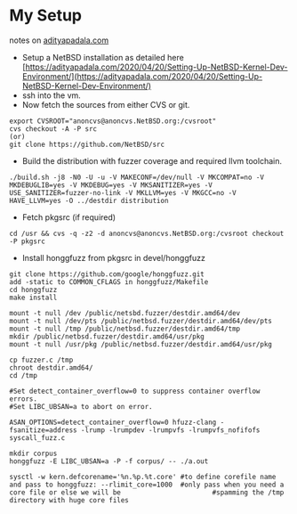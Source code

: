 # My Setup

notes on [adityapadala.com](https://adityapadala.com)

- Setup a NetBSD installation as detailed here [https://adityapadala.com/2020/04/20/Setting-Up-NetBSD-Kernel-Dev-Environment/](https://adityapadala.com/2020/04/20/Setting-Up-NetBSD-Kernel-Dev-Environment/)
- ssh into the vm.
- Now fetch the sources from either CVS or git.
```
export CVSROOT="anoncvs@anoncvs.NetBSD.org:/cvsroot"
cvs checkout -A -P src
(or)
git clone https://github.com/NetBSD/src
```

- Build the distribution with fuzzer coverage and required llvm toolchain.
```
./build.sh -j8 -N0 -U -u -V MAKECONF=/dev/null -V MKCOMPAT=no -V MKDEBUGLIB=yes -V MKDEBUG=yes -V MKSANITIZER=yes -V USE_SANITIZER=fuzzer-no-link -V MKLLVM=yes -V MKGCC=no -V HAVE_LLVM=yes -O ../destdir distribution
```

- Fetch pkgsrc (if required)
```
cd /usr && cvs -q -z2 -d anoncvs@anoncvs.NetBSD.org:/cvsroot checkout -P pkgsrc
```

- Install honggfuzz from pkgsrc in devel/honggfuzz
```
git clone https://github.com/google/honggfuzz.git
add -static to COMMON_CFLAGS in honggfuzz/Makefile
cd honggfuzz
make install
```

```
mount -t null /dev /public/netsbd.fuzzer/destdir.amd64/dev
mount -t null /dev/pts /public/netbsd.fuzzer/destdir.amd64/dev/pts
mount -t null /tmp /public/netbsd.fuzzer/destdir.amd64/tmp
mkdir /public/netbsd.fuzzer/destdir.amd64/usr/pkg
mount -t null /usr/pkg /public/netbsd.fuzzer/destdir.amd64/usr/pkg

cp fuzzer.c /tmp
chroot destdir.amd64/
cd /tmp

#Set detect_container_overflow=0 to suppress container overflow errors.
#Set LIBC_UBSAN=a to abort on error.

ASAN_OPTIONS=detect_container_overflow=0 hfuzz-clang -fsanitize=address -lrump -lrumpdev -lrumpvfs -lrumpvfs_nofifofs syscall_fuzz.c

mkdir corpus
honggfuzz -E LIBC_UBSAN=a -P -f corpus/ -- ./a.out 

sysctl -w kern.defcorename='%n.%p.%t.core' #to define corefile name
and pass to honggfuzz: --rlimit_core=1000  #only pass when you need a core file or else we will be						 #spamming the /tmp directory with huge core files
```
